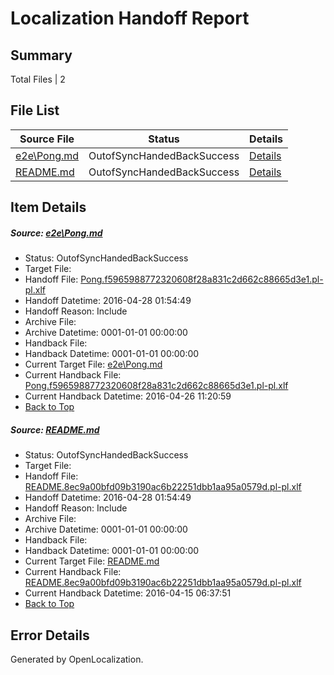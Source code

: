 # <a name='report-top'></a> Localization Handoff Report

## Summary
 Total Files | 2

## File List
 Source File | Status | Details 
 ----------- | ------ | ------- 
 [e2e\Pong.md](https://github.com/OpenLocalizationTest/oltest/blob/8d9d1440f77802e021b712fca6fe1711a28dd6c5/e2e/Pong.md) | OutofSyncHandedBackSuccess | [Details](#b46377c40507d7479ba8f3238e93d4e864ee491022)
 [README.md](https://github.com/OpenLocalizationTest/oltest/blob/bd9afd8987cdd4646c44ecb2c72bf11f450b4462/README.md) | OutofSyncHandedBackSuccess | [Details](#042136a12c4f55f995245b6d63706788e4f3d8af30)

## Item Details
##### <a name='b46377c40507d7479ba8f3238e93d4e864ee491022'></a> Source: [e2e\Pong.md](https://github.com/OpenLocalizationTest/oltest/blob/8d9d1440f77802e021b712fca6fe1711a28dd6c5/e2e/Pong.md)
* Status: OutofSyncHandedBackSuccess
* Target File: 
* Handoff File: [Pong.f5965988772320608f28a831c2d662c88665d3e1.pl-pl.xlf](https://github.com/OpenLocalizationTestOrg/olhandoff/blob/3c0618d5fab7adaca2e53f3fde840a94d1f39a50/ol-handoff/OpenLocalizationTestOrg/oltest.pl-pl/master/ht-test/Pong.f5965988772320608f28a831c2d662c88665d3e1.pl-pl.xlf)
* Handoff Datetime: 2016-04-28 01:54:49
* Handoff Reason: Include
* Archive File: 
* Archive Datetime: 0001-01-01 00:00:00
* Handback File: 
* Handback Datetime: 0001-01-01 00:00:00
* Current Target File: [e2e\Pong.md](https://github.com/OpenLocalizationTestOrg/oltest.pl-pl/blob/03153790e9c4675a7bc7fd3b91778bb69301a23a/e2e/Pong.md)
* Current Handback File: [Pong.f5965988772320608f28a831c2d662c88665d3e1.pl-pl.xlf](https://github.com/OpenLocalizationTestOrg/olhandback/blob/221119b6120211d488a15ba50ab24f062bb11140/ol-handback/OpenLocalizationTestOrg/oltest.pl-pl/master/ht-test/Pong.f5965988772320608f28a831c2d662c88665d3e1.pl-pl.xlf)
* Current Handback Datetime: 2016-04-26 11:20:59
* [Back to Top](#report-top)

##### <a name='042136a12c4f55f995245b6d63706788e4f3d8af30'></a> Source: [README.md](https://github.com/OpenLocalizationTest/oltest/blob/bd9afd8987cdd4646c44ecb2c72bf11f450b4462/README.md)
* Status: OutofSyncHandedBackSuccess
* Target File: 
* Handoff File: [README.8ec9a00bfd09b3190ac6b22251dbb1aa95a0579d.pl-pl.xlf](https://github.com/OpenLocalizationTestOrg/olhandoff/blob/3c0618d5fab7adaca2e53f3fde840a94d1f39a50/ol-handoff/OpenLocalizationTestOrg/oltest.pl-pl/master/ht-test/README.8ec9a00bfd09b3190ac6b22251dbb1aa95a0579d.pl-pl.xlf)
* Handoff Datetime: 2016-04-28 01:54:49
* Handoff Reason: Include
* Archive File: 
* Archive Datetime: 0001-01-01 00:00:00
* Handback File: 
* Handback Datetime: 0001-01-01 00:00:00
* Current Target File: [README.md](https://github.com/OpenLocalizationTestOrg/oltest.pl-pl/blob/88ade293378480efcb0ae711c0cd9fd9b137f7cc/README.md)
* Current Handback File: [README.8ec9a00bfd09b3190ac6b22251dbb1aa95a0579d.pl-pl.xlf](https://github.com/OpenLocalizationTestOrg/olhandback/blob/21abfdc42e34fdff0ae82090e78d637ab38872c2/ol-handback/OpenLocalizationTestOrg/oltest.pl-pl/master/ht-test/README.8ec9a00bfd09b3190ac6b22251dbb1aa95a0579d.pl-pl.xlf)
* Current Handback Datetime: 2016-04-15 06:37:51
* [Back to Top](#report-top)


## Error Details

Generated by OpenLocalization.
